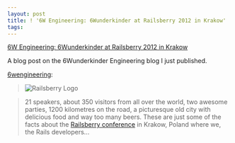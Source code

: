 ```yaml
---
layout: post
title: ! '6W Engineering: 6Wunderkinder at Railsberry 2012 in Krakow'
tags:
---
```

[6W Engineering: 6Wunderkinder at Railsberry 2012 in Krakow](http://dev.6wunderkinder.com/post/25158822869/6wunderkinder-at-railsberry-2012-in-krakow)

A blog post on the 6Wunderkinder Engineering blog I just published.

[6wengineering](http://dev.6wunderkinder.com/post/25158822869/6wunderkinder-at-railsberry-2012-in-krakow):

> ![Railsberry Logo](http://farm3.staticflickr.com/2444/3657376426_47934e1298.jpg)

> 21 speakers, about 350 visitors from all over the world, two awesome parties,
1200 kilometres on the road, a picturesque old city with delicious food and way
too many beers. These are just some of the facts about the [Railsberry
conference](http://railsberry.com/) in Krakow, Poland where we, the Rails
developers...
